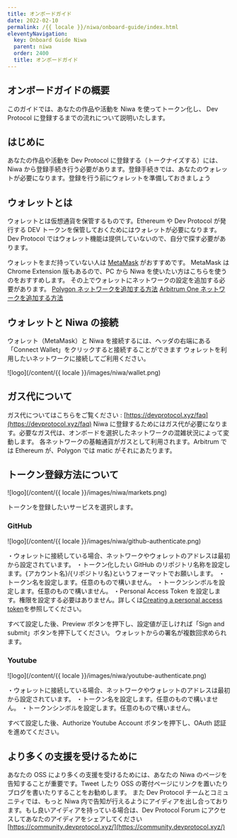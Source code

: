 ```yaml
---
title: オンボードガイド
date: 2022-02-10
permalink: /{{ locale }}/niwa/onboard-guide/index.html
eleventyNavigation:
  key: Onboard Guide Niwa
  parent: niwa
  order: 2400
  title: オンボードガイド
---
```


## オンボードガイドの概要

このガイドでは、あなたの作品や活動を Niwa を使ってトークン化し、 Dev Protocol に登録するまでの流れについて説明いたします。

## はじめに

あなたの作品や活動を Dev Protocol に登録する（トークナイズする）には、Niwa から登録手続き行う必要があります。登録手続きでは、あなたのウォレットが必要になります。登録を行う前にウォレットを準備しておきましょう

## ウォレットとは

ウォレットとは仮想通貨を保管するものです。Ethereum や Dev Protocol が発行する DEV トークンを保管しておくためにはウォレットが必要になります。Dev Protocol ではウォレット機能は提供していないので、自分で探す必要があります。

ウォレットをまだ持っていない人は [MetaMask](https://metamask.io/) がおすすめです。
MetaMask は Chrome Extension 版もあるので、PC から Niwa を使いたい方はこちらを使うのをおすすめします。
その上でウォレットにネットワークの設定を追加する必要があります。
[Polygon ネットワークを追加する方法](https://docs.polygon.technology/docs/develop/metamask/config-polygon-on-metamask/)
[Arbitrum One ネットワークを追加する方法](https://wiki.rugdoc.io/docs/how-to-connect-metamask-to-the-arbitrum-one-network/)

## ウォレットと Niwa の接続

ウォレット（MetaMask）と Niwa を接続するには、ヘッダの右端にある「Connect Wallet」をクリックすると接続することができます
ウォレットを利用したいネットワークに接続してご利用ください。

![logo](/content/{{ locale }}/images/niwa/wallet.png)

## ガス代について

ガス代についてはこちらをご覧ください : [https://devprotocol.xyz/faq](https://devprotocol.xyz/faq)
Niwa に登録するためにはガス代が必要になります。必要なガス代は、オンボードを選択したネットワークの混雑状況によって変動します。
各ネットワークの基軸通貨がガスとして利用されます。Arbitrum では Ethereum が、Polygon では matic がそれにあたります。

## トークン登録方法について

![logo](/content/{{ locale }}/images/niwa/markets.png)

トークンを登録したいサービスを選択します。

### GitHub

![logo](/content/{{ locale }}/images/niwa/github-authenticate.png)

・ウォレットに接続している場合、ネットワークやウォレットのアドレスは最初から設定されています。
・トークン化したい GitHub のリポジトリ名称を設定します。{アカウント名}/{リポジトリ名}というフォーマットでお願いします。
・トークン名を設定します。任意のもので構いません。
・トークンシンボルを設定します。任意のもので構いません。
・Personal Access Token を設定します。権限を設定する必要はありません。詳しくは[Creating a personal access token](https://docs.github.com/en/authentication/keeping-your-account-and-data-secure/creating-a-personal-access-token)を参照してください。

すべて設定した後、Preview ボタンを押下し、設定値が正しければ「Sign and submit」ボタンを押下してください。
ウォレットからの署名が複数回求められます。

### Youtube

![logo](/content/{{ locale }}/images/niwa/youtube-authenticate.png)

・ウォレットに接続している場合、ネットワークやウォレットのアドレスは最初から設定されています。
・トークン名を設定します。任意のもので構いません。
・トークンシンボルを設定します。任意のもので構いません。

すべて設定した後、Authorize Youtube Account ボタンを押下し、OAuth 認証を進めてください。

## より多くの支援を受けるために

あなたの OSS により多くの支援を受けるためには、あなたの Niwa のページを告知することが重要です。Tweet したり OSS の寄付ページにリンクを置いたりブログを書いたりすることをお勧めします。
また Dev Protocol チームとコミュニティでは、もっと Niwa 内で告知が行えるようにアイディアを出し合っております。もし良いアイディアを持っている場合は、Dev Protocol Forum にアクセスしてあなたのアイディアをシェアしてください
[https://community.devprotocol.xyz/](https://community.devprotocol.xyz/)
